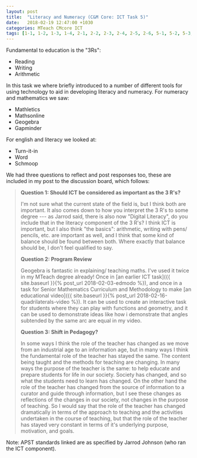 ```yaml
---
layout: post
title:  "Literacy and Numeracy (C&M Core: ICT Task 5)"
date:   2018-02-19 12:47:00 +1030
categories: MTeach CMcore ICT
tags: [1-1, 1-2, 1-3, 1-4, 2-1, 2-2, 2-3, 2-4, 2-5, 2-6, 5-1, 5-2, 5-3, 5-4, 5-5]
---
```


Fundamental to education is the "3Rs": 
- Reading
- Writing
- Arithmetic

In this task we where briefly introduced to a number of different tools for using technology to aid in developing literacy and numeracy. For numeracy and mathematics we saw:
- Mathletics
- Mathsonline
- Geogebra
- Gapminder

For english and literacy we looked at:
- Turn-it-in
- Word
- Schmoop

We had three questions to reflect and post responses too, these are included in my post to the discussion board, which follows:

<blockquote markdown="1">

**Question 1: Should ICT be considered as important as the 3 R's?**

I'm not sure what the current state of the field is, but I think both are important. It also comes down to how you interpret the 3 R's to some degree --- as Jarrod said, there is also now "Digital Literacy", do you include that in the literacy component of the 3 R's? I think ICT is important, but I also think "the basics": arithmetic, writing with pens/ pencils, etc. are important as well, and I think that some kind of balance should be found between both. Where exactly that balance should be, I don't feel qualified to say.

**Question 2: Program Review**

Geogebra is fantastic in explaining/ teaching maths. I've used it twice in my MTeach degree already! Once in [an earlier ICT task]({{ site.baseurl }}{% post_url 2018-02-03-edmodo %}), and once in a task for Senior Mathematics Curriculum and Methodology to make [an educational video]({{ site.baseurl }}{% post_url 2018-02-16-quadrilaterals-video %}). It can be used to create an interactive task for students where they can play with functions and geometry, and it can be used to demonstrate ideas like how i demonstrate that angles subtended by the same arc are equal in my video.

**Question 3: Shift in Pedagogy?**

In some ways I think the role of the teacher has changed as we move from an industrial age to an information age, but in many ways I think the fundamental role of the teacher has stayed the same. The content being taught and the methods for teaching are changing. In many ways the purpose of the teacher is the same: to help educate and prepare students for life in our society. Society has changed, and so what the students need to learn has changed. On the other hand the role of the teacher has changed from the source of information to a curator and guide through information, but I see these changes as reflections of the changes in our society, not changes in the purpose of teaching. So I would say that the role of the teacher has changed dramatically in terms of the approach to teaching and the activities undertaken in the course of teaching, but that the role of the teacher has stayed very constant in terms of it's underlying purpose, motivation, and goals.

</blockquote>

Note: APST standards linked are as specified by Jarrod Johnson (who ran the ICT component).

